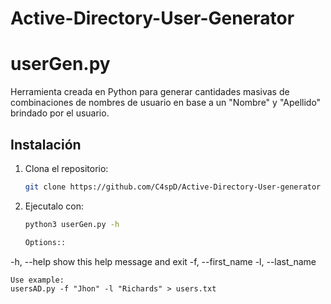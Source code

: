 # Active-Directory-User-Generator

# userGen.py

Herramienta creada en Python para generar cantidades masivas de combinaciones de nombres de usuario en base a un "Nombre" y "Apellido" brindado por el usuario.

## Instalación

1. Clona el repositorio:
   ```bash
   git clone https://github.com/C4spD/Active-Directory-User-generator
   ```

2. Ejecutalo con:
   ```bash
   python3 userGen.py -h

   Options::
  -h, --help   show this help message and exit
  -f, --first_name
  -l, --last_name

    Use example:
    usersAD.py -f "Jhon" -l "Richards" > users.txt
   ```
